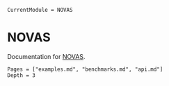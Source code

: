 ```@meta
CurrentModule = NOVAS
```

# NOVAS

Documentation for [NOVAS](https://github.com/kiranshila/NOVAS.jl).


```@contents
Pages = ["examples.md", "benchmarks.md", "api.md"]
Depth = 3
```